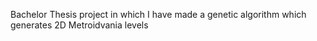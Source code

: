 Bachelor Thesis project in which I have made a genetic algorithm which generates 2D Metroidvania levels
